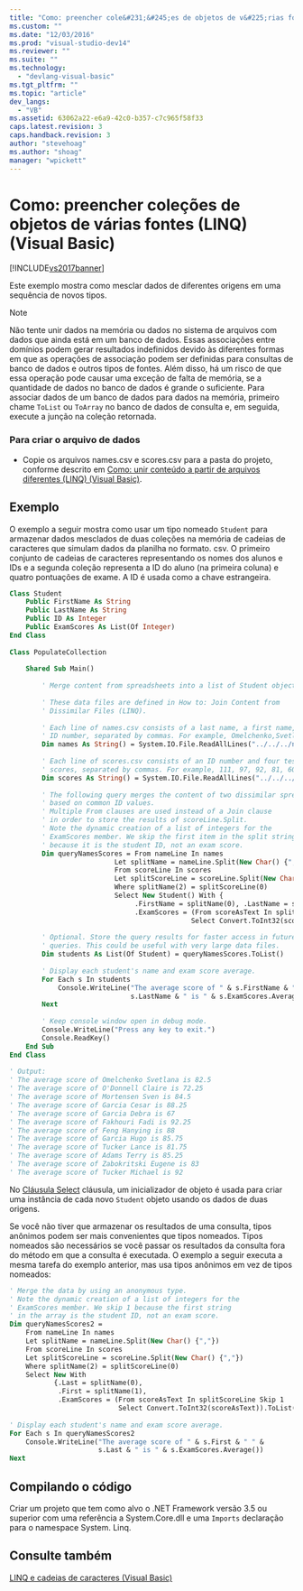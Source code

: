 ```yaml
---
title: "Como: preencher cole&#231;&#245;es de objetos de v&#225;rias fontes (LINQ) (Visual Basic) | Microsoft Docs"
ms.custom: ""
ms.date: "12/03/2016"
ms.prod: "visual-studio-dev14"
ms.reviewer: ""
ms.suite: ""
ms.technology: 
  - "devlang-visual-basic"
ms.tgt_pltfrm: ""
ms.topic: "article"
dev_langs: 
  - "VB"
ms.assetid: 63062a22-e6a9-42c0-b357-c7c965f58f33
caps.latest.revision: 3
caps.handback.revision: 3
author: "stevehoag"
ms.author: "shoag"
manager: "wpickett"
---
```

# Como: preencher cole&#231;&#245;es de objetos de v&#225;rias fontes (LINQ) (Visual Basic)
[!INCLUDE[vs2017banner](../../../../csharp/includes/vs2017banner.md)]

Este exemplo mostra como mesclar dados de diferentes origens em uma sequência de novos tipos.  
  
> [!NOTE]
>  Não tente unir dados na memória ou dados no sistema de arquivos com dados que ainda está em um banco de dados. Essas associações entre domínios podem gerar resultados indefinidos devido às diferentes formas em que as operações de associação podem ser definidas para consultas de banco de dados e outros tipos de fontes. Além disso, há um risco de que essa operação pode causar uma exceção de falta de memória, se a quantidade de dados no banco de dados é grande o suficiente. Para associar dados de um banco de dados para dados na memória, primeiro chame `ToList` ou `ToArray` no banco de dados de consulta e, em seguida, execute a junção na coleção retornada.  
  
### Para criar o arquivo de dados  
  
-   Copie os arquivos names.csv e scores.csv para a pasta do projeto, conforme descrito em [Como: unir conteúdo a partir de arquivos diferentes \(LINQ\) \(Visual Basic\)](../../../../visual-basic/programming-guide/concepts/linq/how-to-join-content-from-dissimilar-files-linq.md).  
  
## Exemplo  
 O exemplo a seguir mostra como usar um tipo nomeado `Student` para armazenar dados mesclados de duas coleções na memória de cadeias de caracteres que simulam dados da planilha no formato. csv. O primeiro conjunto de cadeias de caracteres representando os nomes dos alunos e IDs e a segunda coleção representa a ID do aluno \(na primeira coluna\) e quatro pontuações de exame. A ID é usada como a chave estrangeira.  
  
```vb  
Class Student  
    Public FirstName As String  
    Public LastName As String  
    Public ID As Integer  
    Public ExamScores As List(Of Integer)  
End Class  
  
Class PopulateCollection  
  
    Shared Sub Main()  
  
        ' Merge content from spreadsheets into a list of Student objects.  
  
        ' These data files are defined in How to: Join Content from   
        ' Dissimilar Files (LINQ).  
  
        ' Each line of names.csv consists of a last name, a first name, and an  
        ' ID number, separated by commas. For example, Omelchenko,Svetlana,111  
        Dim names As String() = System.IO.File.ReadAllLines("../../../names.csv")  
  
        ' Each line of scores.csv consists of an ID number and four test   
        ' scores, separated by commas. For example, 111, 97, 92, 81, 60  
        Dim scores As String() = System.IO.File.ReadAllLines("../../../scores.csv")  
  
        ' The following query merges the content of two dissimilar spreadsheets   
        ' based on common ID values.  
        ' Multiple From clauses are used instead of a Join clause  
        ' in order to store the results of scoreLine.Split.  
        ' Note the dynamic creation of a list of integers for the  
        ' ExamScores member. We skip the first item in the split string   
        ' because it is the student ID, not an exam score.  
        Dim queryNamesScores = From nameLine In names  
                          Let splitName = nameLine.Split(New Char() {","})  
                          From scoreLine In scores  
                          Let splitScoreLine = scoreLine.Split(New Char() {","})  
                          Where splitName(2) = splitScoreLine(0)  
                          Select New Student() With {  
                               .FirstName = splitName(0), .LastName = splitName(1), .ID = splitName(2),  
                               .ExamScores = (From scoreAsText In splitScoreLine Skip 1  
                                             Select Convert.ToInt32(scoreAsText)).ToList()}  
  
        ' Optional. Store the query results for faster access in future  
        ' queries. This could be useful with very large data files.  
        Dim students As List(Of Student) = queryNamesScores.ToList()  
  
        ' Display each student's name and exam score average.  
        For Each s In students  
            Console.WriteLine("The average score of " & s.FirstName & " " &  
                              s.LastName & " is " & s.ExamScores.Average())  
        Next  
  
        ' Keep console window open in debug mode.  
        Console.WriteLine("Press any key to exit.")  
        Console.ReadKey()  
    End Sub  
End Class  
  
' Output:   
' The average score of Omelchenko Svetlana is 82.5  
' The average score of O'Donnell Claire is 72.25  
' The average score of Mortensen Sven is 84.5  
' The average score of Garcia Cesar is 88.25  
' The average score of Garcia Debra is 67  
' The average score of Fakhouri Fadi is 92.25  
' The average score of Feng Hanying is 88  
' The average score of Garcia Hugo is 85.75  
' The average score of Tucker Lance is 81.75  
' The average score of Adams Terry is 85.25  
' The average score of Zabokritski Eugene is 83  
' The average score of Tucker Michael is 92  
```  
  
 No [Cláusula Select](../../../../visual-basic/language-reference/queries/select-clause.md) cláusula, um inicializador de objeto é usada para criar uma instância de cada novo `Student` objeto usando os dados de duas origens.  
  
 Se você não tiver que armazenar os resultados de uma consulta, tipos anônimos podem ser mais convenientes que tipos nomeados. Tipos nomeados são necessários se você passar os resultados da consulta fora do método em que a consulta é executada. O exemplo a seguir executa a mesma tarefa do exemplo anterior, mas usa tipos anônimos em vez de tipos nomeados:  
  
```vb  
' Merge the data by using an anonymous type.   
' Note the dynamic creation of a list of integers for the  
' ExamScores member. We skip 1 because the first string  
' in the array is the student ID, not an exam score.  
Dim queryNamesScores2 =  
    From nameLine In names  
    Let splitName = nameLine.Split(New Char() {","})  
    From scoreLine In scores  
    Let splitScoreLine = scoreLine.Split(New Char() {","})  
    Where splitName(2) = splitScoreLine(0)  
    Select New With  
           {.Last = splitName(0),  
            .First = splitName(1),  
            .ExamScores = (From scoreAsText In splitScoreLine Skip 1  
                           Select Convert.ToInt32(scoreAsText)).ToList()}  
  
' Display each student's name and exam score average.  
For Each s In queryNamesScores2  
    Console.WriteLine("The average score of " & s.First & " " &  
                      s.Last & " is " & s.ExamScores.Average())  
Next  
```  
  
## Compilando o código  
 Criar um projeto que tem como alvo o .NET Framework versão 3.5 ou superior com uma referência a System.Core.dll e uma `Imports` declaração para o namespace System. Linq.  
  
## Consulte também  
 [LINQ e cadeias de caracteres \(Visual Basic\)](../../../../visual-basic/programming-guide/concepts/linq/linq-and-strings.md)